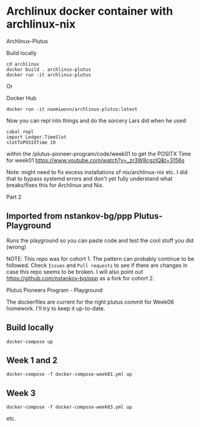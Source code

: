 # Archlinux docker container with archlinux-nix
Archlinux-Plutus

Build locally
```
cd archlinux
docker build . archlinux-plutus
docker run -it archlinux-plutus
```
Or 

Docker Hub
```
docker run -it naomiwovn/archlinux-plutus:latest
```

Now you can repl into things and do the sorcery Lars did when he used 
```
cabal repl
import Ledger.TimeSlot
slotToPOSIXTime 10
```
within the /plutus-pioneer-program/code/week01 to get the POSITX Time for week01
https://www.youtube.com/watch?v=_zr3W8cgzIQ&t=3156s


Note: might need to fix excess installations of nix/archlinux-nix etc. I did that to bypass systemd errors and don't yet fully understand what breaks/fixes this for Archlinux and Nix. 

Part 2 
## Imported from nstankov-bg/ppp Plutus-Playground

Runs the playground so you can paste code and test the cool stuff you did (wrong)

NOTE: This repo was for cohort 1. The pattern can probably continue to be followed. Check `Issues` and `Pull requests` to see if there are changes in case this repo seems to be broken. I will also point out https://github.com/nstankov-bg/ppp as a fork for cohort 2.

Plutus Pioneers Program - Playground

The dockerfiles are current for the right plutus commit for Week06 homework. I'll try to keep it up-to-date.

## Build locally

```
docker-compose up
```

## Week 1 and 2

```
docker-compose -f docker-compose-week01.yml up
```

## Week 3

```
docker-compose -f docker-compose-week03.yml up
```

etc.
